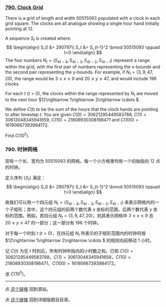 ### [790. Clock Grid](https://projecteuler.net/problem=790)

There is a grid of length and width 50515093 populated with a clock in each grid square. The clocks are all analogue showing a single hour hand initially pointing at 12.  

A sequence $S_t$ is created where:
$$
\begin{align}
S_0 &= 290797\\
S_t &= S_{t-1}^2 \bmod 50515093 \qquad t>0
\end{align}
$$
The four numbers $N_t = (S_{4t-4}, S_{4t-3}, S_{4t-2}, S_{4t-1})$ represent a range within the grid, with the first pair of numbers representing the x-bounds and the second pair representing the y-bounds. For example, if $N_t = (3,9,47,20)$, the range would be $3\le x\le 9$ and $20\le y\le47$, and would include 196 clocks.

For each $t$ $(t > 0)$, the clocks within the range represented by $N_t$ are moved to the next hour $12\rightarrow 1\rightarrow 2\rightarrow \cdots $.

We define $C(t)$ to be the sum of the hours that the clock hands are pointing to after timestep $t$.
You are given $C(0) = 30621295449583788$, $C(1) =  30613048345941659$, $C(10) = 21808930308198471$ and $C(100) = 16190667393984172$.

Find $C(10^5)$.

### 790. 时钟网格

现有一个长、宽均为 50515093 的网格。每一个小方格里均有一个初始指向 12 点的时钟。

定义序列 $\{S_t\}$ 满足：
$$
\begin{align}
S_0 &= 290797\\
S_t &= S_{t-1}^2 \bmod 50515093 \qquad t>0
\end{align}
$$

故我们可以用一个四元组 $N_t = (S_{4t-4}, S_{4t-3}, S_{4t-2}, S_{4t-1})$ 来表示网格内的一个子矩形；其中，这个四元组的前两个数代表 $x$ 坐标的范围，后两个数代表 $y$ 坐标的范围。例如，若四元组 $N_t = (3,9,47,20)$，则其表示网格中 $3\le x\le 9$ 且 $20\le y\le47$ 的一部分；这一部分有 196 个时钟。

对于每一个时刻 $t$ $(t > 0)$，在四元组 $N_t$ 所表示的子矩形范围内的时钟将按 $12\rightarrow 1\rightarrow 2\rightarrow \cdots $ 的规则向前移动 1 小时。

记 $C(t)$ 为在 $t$ 时刻后，所有时钟所指向的小时数之和。已知 $C(0) = 30621295449583788$，$C(1) = 30613048345941659$，$C(10) = 21808930308198471$，$C(100) = 16190667393984172$。

求 $C(10^5)$。

---

点 [这个链接](https://fsy-juruo.github.io/pe-chinese-translation/) 回到源站。

点 [这个链接](https://fsy-juruo.github.io/pe-chinese-translation/detailed_content_archives.html) 回到详细版题目目录。